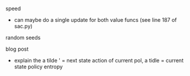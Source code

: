 speed
- can maybe do a single update for both value funcs (see line 187 of sac.py)


random seeds

blog post

- explain the a tilde ' = next state action of current pol, a tidle = current state
policy entropy

